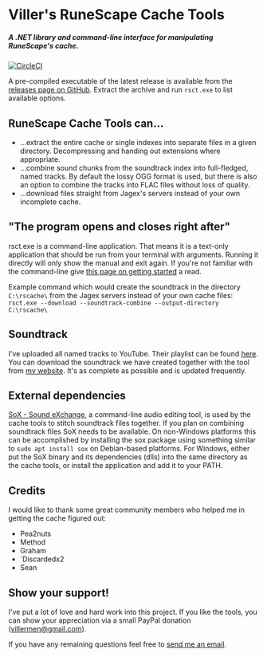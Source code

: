 # Viller's RuneScape Cache Tools

##### A .NET library and command-line interface for manipulating RuneScape's cache.

[![CircleCI](https://circleci.com/gh/villermen/runescape-cache-tools.svg?style=svg)](https://circleci.com/gh/villermen/runescape-cache-tools)

A pre-compiled executable of the latest release is available from the [releases page on GitHub](https://github.com/villermen/runescape-cache-tools/releases).
Extract the archive and run `rsct.exe` to list available options.

## RuneScape Cache Tools can...
 - ...extract the entire cache or single indexes into separate files in a given directory. Decompressing and handing out extensions where appropriate.
 - ...combine sound chunks from the soundtrack index into full-fledged, named tracks. By default the lossy OGG format is used, but there is also an option to combine the tracks into FLAC files without loss of quality.
 - ...download files straight from Jagex's servers instead of your own incomplete cache.
 
## "The program opens and closes right after"
rsct.exe is a command-line application.
That means it is a text-only application that should be run from your terminal with arguments.
Running it directly will only show the manual and exit again.
If you're not familiar with the command-line give [this page on getting started](https://www.davidbaumgold.com/tutorials/command-line/) a read.

Example command which would create the soundtrack in the directory `C:\rscache\` from the Jagex servers instead of your own cache files: `rsct.exe --download --soundtrack-combine --output-directory C:\rscache\`

## Soundtrack
I've uploaded all named tracks to YouTube. Their playlist can be found [here](https://www.youtube.com/playlist?list=PLLCViMm56RAFqVJKXi13VEFwz7Q_Bi4gR).
You can download the soundtrack we have created together with the tool from [my website](https://villermen.com/browser/music). It's as complete as possible and is updated frequently.

## External dependencies
[SoX - Sound eXchange](http://sox.sourceforge.net/), a command-line audio editing tool, is used by the cache tools to stitch soundtrack files together.
If you plan on combining soundtrack files SoX needs to be available.
On non-Windows platforms this can be accomplished by installing the sox package using something similar to `sudo apt install sox` on Debian-based platforms.
For Windows, either put the SoX binary and its dependencies (dlls) into the same directory as the cache tools, or install the application and add it to your PATH.

## Credits
I would like to thank some great community members who helped me in getting the cache figured out:
- Pea2nuts
- Method
- Graham
- \`Discardedx2
- Sean

## Show your support!
I've put a lot of love and hard work into this project.
If you like the tools, you can show your appreciation via a small PayPal donation (villermen@gmail.com).

If you have any remaining questions feel free to [send me an email](mailto:villermen@gmail.com).
